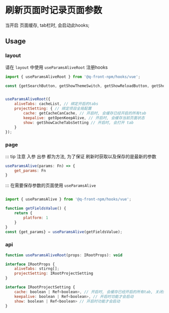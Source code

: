 # 刷新页面时记录页面参数

当开启 页面缓存, tab栏时, 会启动此hooks;

## Usage

### layout
请在 `layout` 中使用 `useParamsAliveRoot` 注册hooks
```js
import { useParamsAliveRoot } from '@q-front-npm/hooks/vue';

const {getSearchButton, getShowThemeSwitch, getShowReloadButton, getShowTransition, getShowCacheTabsSetting, getBreadCrumb, getBackTop, getShowPageLoading, getOpenKeepAlive, getCacheCanCache, getCacheCanDrag, getShowQuick} = useProjectSetting(); // 项目全局动态配置, 如没有, 直接使用 enums/project-enum.ts 也可


useParamsAliveRoot({
    aliveTabs: cacheList, // 绑定开启的tabs
    projectSetting: { // 绑定项目全局配置
        cache: getCacheCanCache, // 开启时, 会缓存已经开启的所有tab
        keepalive: getOpenKeepAlive, // 开启时, 会缓存当前页面状态
        show: getShowCacheTabsSetting // 开启时, 会打开 tab 
    }
});
```

### page

::: tip 注意
入参 出参 都为方法, 为了保证 刷新时获取以及保存的是最新的参数
```js
useParamsAlive(params: Fn) => {
    get_params: Fn
}
```
::: 
在需要保存参数的页面使用 `useParamsAlive`
```js

import { useParamsAlive } from '@q-front-npm/hooks/vue';

function getFieldsValue() {
    return {
        platform: 1
    }
}
const {get_params} = useParamsAlive(getFieldsValue);
```

### api

```js
function useParamsAliveRoot(props: IRootProps): void

interface IRootProps {
    aliveTabs: stirng[];
    projectSetting: IRootProjectSetting
}

interface IRootProjectSetting {
    cache: boolean | Ref<boolean>, // 开启时, 会缓存已经开启的所有tab, 关闭则只缓存当前页面
    keepalive: boolean | Ref<boolean>, // 开启时功能才会启动
    show: boolean | Ref<boolean> // 开启时功能才会启动
}
```